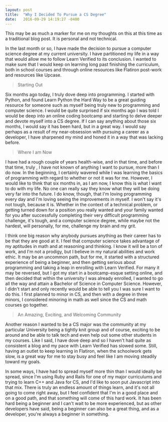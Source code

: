 ```yaml
---
layout: post
title:  "Why I Decided To Pursue a CS Degree"
date:   2016-09-29 14:19:27 -0400
---
```


This may be as much a marker for me on my thoughts on this at this time as a traditional blog post. It is personal and not technical.

In the last month or so, I have made the decision to pursue a computer science degree at my current university. I have partitioned my life in a way that would allow me to follow Learn Verified to its conclusion. I wanted to make sure that I would keep on learning long past finishing the curriculum, both in school courses and through online resources like Flatiron post-work and resources like Upcase.  
> Starting Out

Six months ago today, I truly dove deep into programming. I started with Python, and found Learn Python the Hard Way to be a great guiding resource for someone such as myself being truly new to programming and computer science. I would be quite surprised if six months ago I was told I would be deep into an online coding bootcamp and starting to delve deeper and devote myself into a CS degree. If I can say anything about those six months, I would say it has been hard, but in a great way. I would say perhaps as a result of my near-obsession with pursuing a career as a developer, I have sharpened my mind and honed it in a way that was lacking before.
> Where I am Now

I have had a rough couple of years health-wise, and in that time, and before that time, truly , I have not known of anything I want to pursue, more than I do now. In the beginning, I certainly wavered while I was learning the basics of programming with regard to whether or not it was for me. However, I would like to think that six months in, as I am now, I know this is what I want to do with my life. No one can really say they know what they will be doing very far into the future. I do know, though, that I'm loving programming every day and I'm loving seeing the improvements in myself. I won't say it's not tough, because it is. Whether in the context of a technical problem, or getting turned down for a position you really wanted and your family wanted for you after successfully completing their very difficult programming challenge, it's tough, and a computer science degree, while maybe not the hardest, will personally, for me, challenge my brain and my grit. 

I think one big reason why anybody pursues anything as their career has to be that they are good at it. I feel that computer science takes advantage of my aptitudes in math and at reasoning and thinking. I know it will be a ton of work, and I'm not a prodigy, but I believe in my natural abilities and work ethic. It may be an uncommon path, but for me, it started with a structured experience of being a beginner, and then getting serious about programming and taking a leap in enrolling with Learn Verified. For many it may be reversed, but I got my start in a bootcamp-esque setting online, and then decided that within the university I was already enrolled, I wanted to go all the way and attain a Bachelor of Science in Computer Science. However, I didn't start and only recently would be able to tell you I was sure I want to do this. I first planned to minor in CS, and then with a degree in three minors, I considered minoring in math as well since the CS and math courses go together.
> An Amazing, Exciting, and Welcoming Community

Another reason I wanted to be a CS major was the community at my particular University being a tightly knit group and of course, exciting to be around and be able to talk tech and even help out some other students in my courses. Like I said, I have dove deep and so I haven't had quite as consistent a blog and my pace with Learn Verified has slowed some. Still, having an outlet to keep learning in Flatiron, when the schoolwork gets slow, is a great way for me to stay busy and feel like I am moving steadily toward my goals. 

In some ways, I have had to spread myself more thin than I would ideally be spread, since I'm using Ruby and Rails for one of my major curriculums and trying to learn C++ and Java for CS, and I'd like to soon put Javascript into that mix. There is truly an endless amount of things learn, and it's not all going to come right away, but I feel confident that I'm in a good place and on a good path, and that something will come of this hard work. It has been hard being a beginner and I can't wait to be more experienced, but as other developers have said, being a beginner can also be a great thing, and as a developer, you're always a beginner in something.


